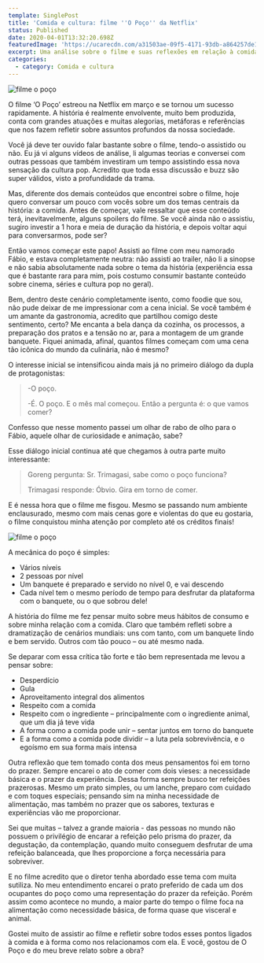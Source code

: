 ```yaml
---
template: SinglePost
title: 'Comida e cultura: filme ''O Poço'' da Netflix'
status: Published
date: 2020-04-01T13:32:20.698Z
featuredImage: 'https://ucarecdn.com/a31503ae-09f5-4171-93db-a864257de1cf/'
excerpt: Uma análise sobre o filme e suas reflexões em relação à comida.
categories:
  - category: Comida e cultura
---
```

![filme o poço](https://ucarecdn.com/27feb61b-4de2-431b-ba76-917e20802781/)

O filme ‘O Poço’ estreou na Netflix em março e se tornou um sucesso rapidamente. A história é realmente envolvente, muito bem produzida, conta com grandes atuações e muitas alegorias, metáforas e referências que nos fazem refletir sobre assuntos profundos da nossa sociedade. 

Você já deve ter ouvido falar bastante sobre o filme, tendo-o assistido ou não. Eu já vi alguns vídeos de análise, li algumas teorias e conversei com outras pessoas que também investiram um tempo assistindo essa nova sensação da cultura pop. Acredito que toda essa discussão e buzz são super válidos, visto a profundidade da trama. 

Mas, diferente dos demais conteúdos que encontrei sobre o filme, hoje quero conversar um pouco com vocês sobre um dos temas centrais da história: a comida. Antes de começar, vale ressaltar que esse conteúdo terá, inevitavelmente, alguns spoilers do filme. Se você ainda não o assistiu, sugiro investir a 1 hora e meia de duração da história, e depois voltar aqui para conversarmos, pode ser? 

Então vamos começar este papo! Assisti ao filme com meu namorado Fábio, e estava completamente neutra: não assisti ao trailer, não li a sinopse e não sabia absolutamente nada sobre o tema da história (experiência essa que é bastante rara para mim, pois costumo consumir bastante conteúdo sobre cinema, séries e cultura pop no geral). 

Bem, dentro deste cenário completamente isento, como foodie que sou, não pude deixar de me impressionar com a cena inicial. Se você também é um amante da gastronomia, acredito que partilhou comigo deste sentimento, certo? Me encanta a bela dança da cozinha, os processos, a preparação dos pratos e a tensão no ar, para a montagem de um grande banquete. Fiquei animada, afinal, quantos filmes começam com uma cena tão icônica do mundo da culinária, não é mesmo? 

O interesse inicial se intensificou ainda mais já no primeiro diálogo da dupla de protagonistas: 

> \-O poço. 
>
> \-É. O poço. E o mês mal começou. Então a pergunta é: o que vamos comer? 

Confesso que nesse momento passei um olhar de rabo de olho para o Fábio, aquele olhar de curiosidade e animação, sabe? 

Esse diálogo inicial continua até que chegamos à outra parte muito interessante: 

> Goreng pergunta: Sr. Trimagasi, sabe como o poço funciona? 
>
> Trimagasi responde: Óbvio. Gira em torno de comer. 

E é nessa hora que o filme me fisgou. Mesmo se passando num ambiente enclausurado, mesmo com mais cenas gore e violentas do que eu gostaria, o filme conquistou minha atenção por completo até os créditos finais! 

![filme o poço](https://ucarecdn.com/8783cbd4-0c3e-4b0a-aaeb-d57d7ba07bea/)

A mecânica do poço é simples: 

* Vários níveis 
* 2 pessoas por nível 
* Um banquete é preparado e servido no nível 0, e vai descendo 
* Cada nível tem o mesmo período de tempo para desfrutar da plataforma com o banquete, ou o que sobrou dele! 

A história do filme me fez pensar muito sobre meus hábitos de consumo e sobre minha relação com a comida. Claro que também refleti sobre a dramatização de cenários mundiais: uns com tanto, com um banquete lindo e bem servido. Outros com tão pouco – ou até mesmo nada. 

Se deparar com essa crítica tão forte e tão bem representada me levou a pensar sobre: 

* Desperdício 
* Gula 
* Aproveitamento integral dos alimentos 
* Respeito com a comida 
* Respeito com o ingrediente – principalmente com o ingrediente animal, que um dia já teve vida 
* A forma como a comida pode unir – sentar juntos em torno do banquete 
* E a forma como a comida pode dividir – a luta pela sobrevivência, e o egoísmo em sua forma mais intensa 

Outra reflexão que tem tomado conta dos meus pensamentos foi em torno do prazer. Sempre encarei o ato de comer com dois vieses: a necessidade básica e o prazer da experiência. Dessa forma sempre busco ter refeições prazerosas. Mesmo um prato simples, ou um lanche, preparo com cuidado e com toques especiais; pensando sim na minha necessidade de alimentação, mas também no prazer que os sabores, texturas e experiências vão me proporcionar. 

Sei que muitas – talvez a grande maioria - das pessoas no mundo não possuem o privilégio de encarar a refeição pelo prisma do prazer, da degustação, da contemplação, quando muito conseguem desfrutar de uma refeição balanceada, que lhes proporcione a força necessária para sobreviver. 

E no filme acredito que o diretor tenha abordado esse tema com muita sutiliza. No meu entendimento encarei o prato preferido de cada um dos ocupantes do poço como uma representação do prazer da refeição. Porém assim como acontece no mundo, a maior parte do tempo o filme foca na alimentação como necessidade básica, de forma quase que visceral e animal. 

Gostei muito de assistir ao filme e refletir sobre todos esses pontos ligados à comida e à forma como nos relacionamos com ela. E você, gostou de O Poço e do meu breve relato sobre a obra?

